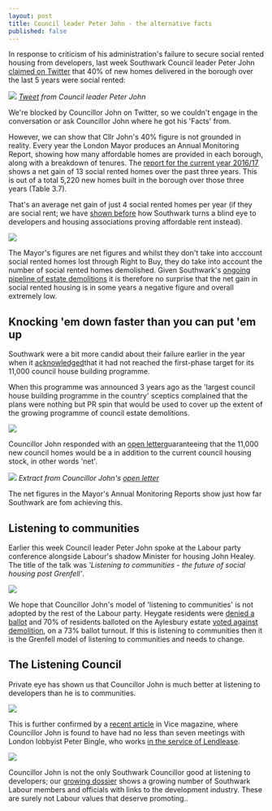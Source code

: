 ```yaml
---
layout: post
title: Council leader Peter John - the alternative facts
published: false
---
```

In response to criticism of his administration's failure to secure social rented housing from developers, last week Southwark Council leader Peter John [claimed on Twitter](https://twitter.com/peterjohn6/status/910181725187305472) that 40% of new homes delivered in the borough over the last 5 years were social rented:


![](http://35percent.org/img/pjfactsthread.png)
*[Tweet](https://twitter.com/peterjohn6/status/910181725187305472) from Council leader Peter John*

We're blocked by Councillor John on Twitter, so we couldn't engage in the conversation or ask Councillor John where he got his 'Facts' from.

However, we can show that Cllr John's 40% figure is not grounded in reality. Every year the London Mayor produces an Annual Monitoring Report, showing how many affordable homes are provided in each borough, along with a breakdown of tenures. The [report for the current year 2016/17](https://www.london.gov.uk/sites/default/files/amr_13.pdf) shows a net gain of 13 social rented homes over the past three years. This is out of a total 5,220 new homes built in the borough over those three years (Table 3.7). 

That's an average net gain of just 4 social rented homes per year (if they are social rent; we have [shown before](/redefining-social-rent) how Southwark turns a blind eye to developers and housing associations proving affordable rent instead).

![](http://35percent.org/img/amr13.png)

The Mayor's figures are net figures and whilst they don't take into acccount social rented homes lost through Right to Buy, they do take into account the number of social rented homes demolished. Given Southwark's [ongoing pipeline of estate demolitions](http://35percent.org/the-southwark-clearances/) it is therefore no surprise that the net gain in social rented housing is in some years a negative figure and overall extremely low. 

## Knocking 'em down faster than you can put 'em up

Southwark were a bit more candid about their failure earlier in the year when it [acknowledged](https://www.southwarknews.co.uk/news/council-admits-will-miss-target-build-1500-new-council-homes-2018/)that it had not reached the first-phase target for its 11,000 council house building programme.

When this programme was announced 3 years ago as the 'largest council house building programme in the country' sceptics complained that the plans were nothing but PR spin that would be used to cover up the extent of the growing programme of council estate demolitions.

![](http://crappistmartin.github.io/images/SN1100homes.png)

Councillor John responded with an [open letter](http://35percent.org/img/pj11000councilhomesletter.pdf)guaranteeing that the 11,000 new council homes would be a in addition to the current council housing stock, in other words 'net'.

![](http://35percent.org/img/pj11000councilhomesletter.png)
*Extract from Councillor John's [open letter](/img/pj11000councilhomesletter.pdf)*

The net figures in the Mayor's Annual Monitoring Reports show just how far Southwark are fom achieving this.

## Listening to communities
Earlier this week Council leader Peter John spoke at the Labour party conference alongside Labour's shadow Minister for housing John Healey. The title of the talk was _'Listening to communities - the future of social housing post Grenfell'_.

![](http://35percent.org/img/lpc.png)

We hope that Councillor John's model of 'listening to communities' is not adopted by the rest of the Labour party. Heygate residents were [denied a ballot](http://heygate.github.io/img/councilrulesoutvote.pdf) and 70% of residents balloted on the Aylesbury estate [voted against demolition](https://www.theguardian.com/society/2001/dec/27/1), on a 73% ballot turnout. If this is listening to communities then it is the Grenfell model of listening to communities and needs to change.

## The Listening Council
Private eye has shown us that Councillor John is much better at listening to developers than he is to communities.

![](http://crappistmartin.github.io/images/private-eye-southwark-council-developers.png)

This is further confirmed by a [recent article](https://www.vice.com/en_uk/article/43avj3/the-london-lobbyist-with-ties-to-billions-of-pounds-of-gentrification) in Vice magazine, where Councillor John is found to have had no less than seven meetings with London lobbyist Peter Bingle, who works [in the service of Lendlease](https://web.archive.org/web/20170614105632/http://www.terrapincommunications.co.uk/our-clients/).

![](http://35percent.org/img/vicebingle.png)

Councillor John is not the only Southwark Councillor good at listening to developers; our [growing dossier](http://35percent.org/revolving-doors) shows a growing number of Southwark Labour members and officials with links to the development industry. These are surely not Labour values that deserve promoting..
